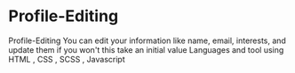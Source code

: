 # Profile-Editing
Profile-Editing You can edit your information like name, email, interests, and update them if you won't this take an initial value  Languages and tool using HTML , CSS , SCSS , Javascript
